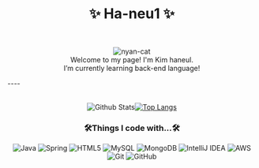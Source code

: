 <!--
**ha-neu1/ha-neu1** is a ✨ _special_ ✨ repository because its `README.md` (this file) appears on your GitHub profile.

Here are some ideas to get you started:

- 🔭 I’m currently working on ...
- 🌱 I’m currently learning ...
- 👯 I’m looking to collaborate on ...
- 🤔 I’m looking for help with ...
- 💬 Ask me about ...
- 📫 How to reach me: ...
- 😄 Pronouns: ...
- ⚡ Fun fact: ...
-->
<div align=center><h1> ✨ Ha-neu1 ✨ </h1></div>
<div align=center>
<br>

![nyan-cat](https://user-images.githubusercontent.com/107821879/179347151-4b24e85e-f9a2-4f91-bd23-188be8718b34.gif)
 <br>
 Welcome to my page! I'm Kim haneul.<br>
 I’m currently learning back-end language!
</br><p>
</div>
----
<div align=center>
<br>
 
![Github Stats](https://github-readme-stats.vercel.app/api?username=ha-neu1&theme=dark&show_icons=true)[![Top Langs](https://github-readme-stats.vercel.app/api/top-langs/?username=ha-neu1&theme=dark&layout=compact)](https://github.com/ha-neu1/github-readme-stats)

<!--[![Ashutosh's github activity graph](https://activity-graph.herokuapp.com/graph?username=ha-neu1&theme=react-dark)](https://github.com/ha-neu1/github-readme-activity-graph)-->

</div>
<div align=center><h3> 🛠Things I code with...🛠 </h3>

![Java](https://img.shields.io/badge/java-%23ED8B00.svg?style=for-the-badge&logo=java&logoColor=white)
 ![Spring](https://img.shields.io/badge/spring-%236DB33F.svg?style=for-the-badge&logo=spring&logoColor=white)
 ![HTML5](https://img.shields.io/badge/html5-%23E34F26.svg?style=for-the-badge&logo=html5&logoColor=white)
 ![MySQL](https://img.shields.io/badge/mysql-%2300f.svg?style=for-the-badge&logo=mysql&logoColor=white) 
 ![MongoDB](https://img.shields.io/badge/MongoDB-%234ea94b.svg?style=for-the-badge&logo=mongodb&logoColor=white) 
 ![IntelliJ IDEA](https://img.shields.io/badge/IntelliJIDEA-000000.svg?style=for-the-badge&logo=intellij-idea&logoColor=white)
![AWS](https://img.shields.io/badge/AWS-%23FF9900.svg?style=for-the-badge&logo=amazon-aws&logoColor=white)
![Git](https://img.shields.io/badge/git-%23F05033.svg?style=for-the-badge&logo=git&logoColor=white)
![GitHub](https://img.shields.io/badge/github-%23121011.svg?style=for-the-badge&logo=github&logoColor=white)
 
</div>
